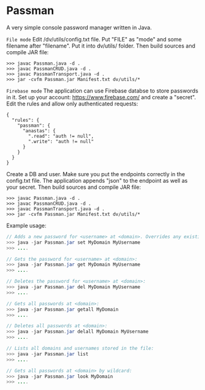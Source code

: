 # Passman
A very simple console password manager written in Java.

`File mode`
Edit /dv/utils/config.txt file. Put "FILE" as "mode" and some filename after "filename". Put it into dv/utils/ folder.
Then build sources and compile JAR file:
```
>>> javac Passman.java -d .
>>> javac PassmanCRUD.java -d .
>>> javac PassmanTransport.java -d .
>>> jar -cvfm Passman.jar Manifest.txt dv/utils/*
```

`Firebase mode`
The application can use Firebase databse to store passwords in it.
Set up your account: https://www.firebase.com/ and create a "secret". Edit the rules and allow only authenticated requests:
```
{
  "rules": {
    "passman": {
      "anastas": {
        ".read": "auth != null",
        ".write": "auth != null"
      }
    }
  }
}
```
Create a DB and user. Make sure you put the endpoints correctly in the config.txt file. The application appends "json" to the endpoint as well as your secret.
Then build sources and compile JAR file:
```
>>> javac Passman.java -d .
>>> javac PassmanCRUD.java -d .
>>> javac PassmanTransport.java -d .
>>> jar -cvfm Passman.jar Manifest.txt dv/utils/*
```

Example usage:
```Java
// Adds a new password for <username> at <domain>. Overrides any existing:
>>> java -jar Passman.jar set MyDomain MyUsername
>>> ....

// Gets the password for <username> at <domain>:
>>> java -jar Passman.jar get MyDomain MyUsername
>>> ....

// Deletes the password for <username> at <domain>:
>>> java -jar Passman.jar del MyDomain MyUsername
>>> ....

// Gets all passwords at <domain>:
>>> java -jar Passman.jar getall MyDomain
>>> ....

// Deletes all passwords at <domain>:
>>> java -jar Passman.jar delall MyDomain MyUsername
>>> ....

// Lists all domains and usernames stored in the file:
>>> java -jar Passman.jar list
>>> ....

// Gets all passwords at <domain> by wildcard:
>>> java -jar Passman.jar look MyDomain
>>> ....
```
